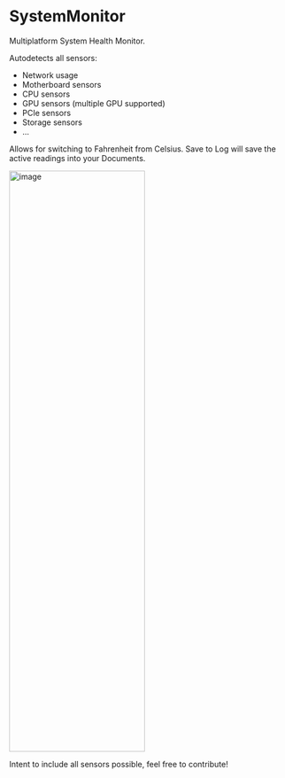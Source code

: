 # SystemMonitor
Multiplatform System Health Monitor.

Autodetects all sensors:

- Network usage
- Motherboard sensors
- CPU sensors
- GPU sensors (multiple GPU supported)
- PCIe sensors
- Storage sensors
- ...

Allows for switching to Fahrenheit from Celsius. Save to Log will save the active readings into your Documents.

<img width="245" height="1049" alt="image" src="https://github.com/user-attachments/assets/59a09cdc-10cf-4cda-8403-4d4971186554" />

Intent to include all sensors possible, feel free to contribute!

